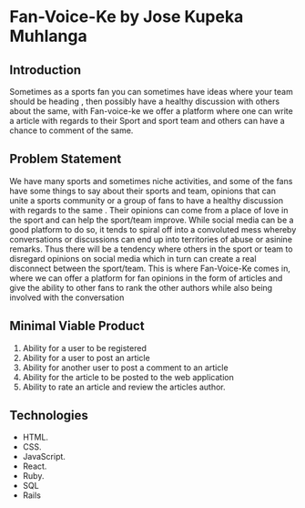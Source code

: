 # Fan-Voice-Ke by Jose Kupeka Muhlanga

## Introduction

Sometimes as a sports fan you can sometimes have ideas where your team should be heading , then
possibly have a healthy discussion with others about the same, with Fan-voice-ke we offer a
platform where one can write a article with regards to their Sport and sport team and others can
have a chance to comment of the same.

## Problem Statement

We have many sports and sometimes niche activities, and some of the fans have some things to say
about their sports and team, opinions that can unite a sports community or a group of fans to have a
healthy discussion with regards to the same . Their opinions can come from a place of love in the
sport and can help the sport/team improve.
While social media can be a good platform to do so, it tends to spiral off into a convoluted mess
whereby conversations or discussions can end up into territories of abuse or asinine remarks. Thus
there will be a tendency where others in the sport or team to disregard opinions on social media
which in turn can create a real disconnect between the sport/team.
This is where Fan-Voice-Ke comes in, where we can offer a platform for fan opinions in the form
of articles and give the ability to other fans to rank the other authors while also being involved with
the conversation


## Minimal Viable Product

1. Ability for a user to be registered
2. Ability for a user to post an article
3. Ability for another user to post a comment to an article
4. Ability for the article to be posted to the web application
5. Ability to rate an article and review the articles author.

## Technologies

* HTML.
* CSS.
* JavaScript.
* React.
* Ruby.
* SQL
* Rails